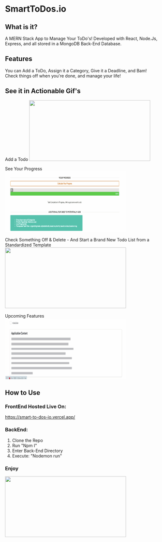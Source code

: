 # SmartToDos.io

## What is it?
A MERN Stack App to Manage Your ToDo's! Developed with React, Node.Js, Express, and all stored in a MongoDB Back-End Database.

## Features
You can Add a ToDo, Assign it a Category, Give it a Deadline, and Bam! Check things off when you're done, and manage your life! 

## See it in Actionable Gif's
Add a Todo
<img src="https://github.com/AmmarKamran/SmartToDos.io/blob/main/LearningMERNStack/Gifs/Add%20Tasks.gif" width="400" height="200" />


See Your Progress
 <img src="https://github.com/AmmarKamran/SmartToDos.io/blob/main/LearningMERNStack/Gifs/ProgressBar.gif" width="400" height="200" />


Check Something Off & Delete - And Start a Brand New Todo List from a Standardized Template
<img src="https://github.com/AmmarKamran/SmartToDos.io/blob/main/LearningMERNStack/Gifs/EntireDeleteAndReset.gif" width="400" height="200" />


Upcoming Features
<img src="https://github.com/AmmarKamran/SmartToDos.io/blob/main/LearningMERNStack/Gifs/InProgress.gif" width="400" height="200" />


## How to Use
### FrontEnd Hosted Live On: 
https://smart-to-dos-io.vercel.app/

### BackEnd:
1. Clone the Repo
2. Run "Npm I"
2. Enter Back-End Directory
4. Execute: "Nodemon run"


### Enjoy
<img src="https://blog.zoho.com/wp-content/uploads/2019/08/new-Converted.gif" width="400" height="200" />




